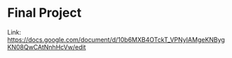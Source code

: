 # Final Project
Link: https://docs.google.com/document/d/10b6MXB4OTckT_VPNyIAMgeKNBygKN08QwCAtNnhHcVw/edit
